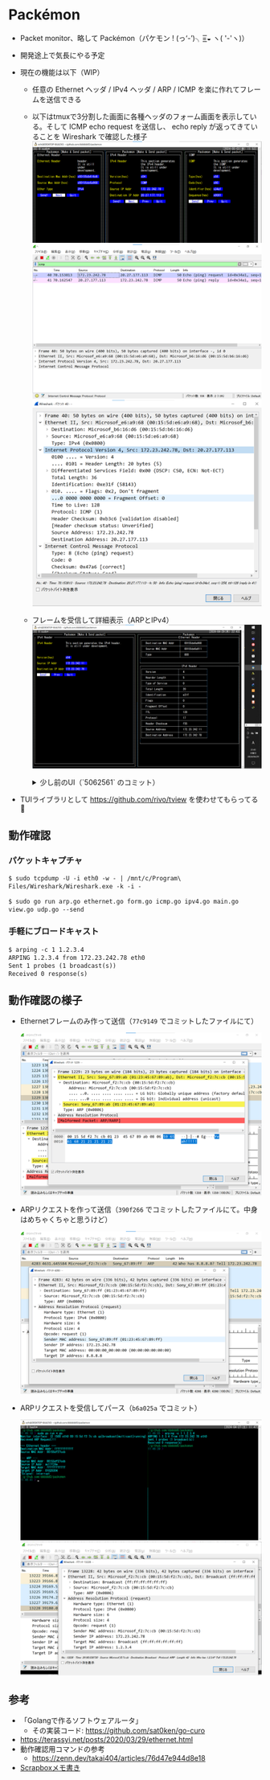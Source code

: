 # Packémon
- Packet monitor、略して Packémon（パケモン ! (っ‘-’)╮=͟͟͞͞◒ ヽ( '-'ヽ)）
- 開発途上で気長にやる予定
- 現在の機能は以下（WIP）
  - 任意の Ethernet ヘッダ / IPv4 ヘッダ / ARP / ICMP を楽に作れてフレームを送信できる
  - 以下はtmuxで3分割した画面に各種ヘッダのフォーム画面を表示している。そして ICMP echo request を送信し、 echo reply が返ってきていることを Wireshark で確認した様子
    ![](./doc/tui_ether_ip_icmp.png)
    ![](./doc/tui_send_icmp_result1.png)
    ![](./doc/tui_send_icmp_result2.png)

  - フレームを受信して詳細表示（ARPとIPv4）
    ![](./doc/tui_send_recieve.png)

    <details><summary>少し前のUI（`5062561` のコミット）</summary>

    ![](./doc/tui_0428.png)
    ![](./doc/tui_cap_0428.png)

    </details>

- TUIライブラリとして https://github.com/rivo/tview を使わせてもらってる🙇

## 動作確認

### パケットキャプチャ
```console
$ sudo tcpdump -U -i eth0 -w - | /mnt/c/Program\ Files/Wireshark/Wireshark.exe -k -i -
```

```console
$ sudo go run arp.go ethernet.go form.go icmp.go ipv4.go main.go view.go udp.go --send
```

### 手軽にブロードキャスト
```console
$ arping -c 1 1.2.3.4
ARPING 1.2.3.4 from 172.23.242.78 eth0
Sent 1 probes (1 broadcast(s))
Received 0 response(s)
```


## 動作確認の様子
- Ethernetフレームのみ作って送信（`77c9149` でコミットしたファイルにて）

  ![](./doc/Frame.png)

- ARPリクエストを作って送信（`390f266` でコミットしたファイルにて。中身はめちゃくちゃと思うけど）

  ![](./doc/ARP.png)

- ARPリクエストを受信してパース（`b6a025a` でコミット）

  ![](./doc/ARP_request_console.png)
  ![](./doc/ARP_request.png)

## 参考
- 「Golangで作るソフトウェアルータ」
  - その実装コード: https://github.com/sat0ken/go-curo
- https://terassyi.net/posts/2020/03/29/ethernet.html
- 動作確認用コマンドの参考
  - https://zenn.dev/takai404/articles/76d47e944d8e18
- [Scrapboxメモ書き](https://scrapbox.io/ddddddo/%E3%83%8D%E3%83%83%E3%83%88%E3%83%AF%E3%83%BC%E3%82%AF%E7%B3%BB%E8%AA%AD%E3%81%BF%E7%89%A9)
